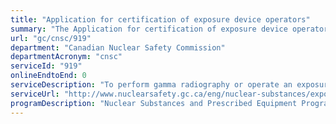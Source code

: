 ```yaml
---
title: "Application for certification of exposure device operators"
summary: "The Application for certification of exposure device operators service from Canadian Nuclear Safety Commission is not available end-to-end online, according to the GC Service Inventory."
url: "gc/cnsc/919"
department: "Canadian Nuclear Safety Commission"
departmentAcronym: "cnsc"
serviceId: "919"
onlineEndtoEnd: 0
serviceDescription: "To perform gamma radiography or operate an exposure device in Canada, the law requires you to be certified by the Canadian Nuclear Safety Commission (CNSC) as an exposure device operator (EDO) or be working under the direct supervision of a certified EDO."
serviceUrl: "http://www.nuclearsafety.gc.ca/eng/nuclear-substances/exposure-device-operators/certified-exposure-device-operators.cfm"
programDescription: "Nuclear Substances and Prescribed Equipment Program"
---
```

